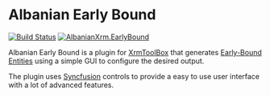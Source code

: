 # Albanian Early Bound
[![Build Status](https://dev.azure.com/Albanian-Xrm/Early-Bound/_apis/build/status/albanian-xrm.Early-Bound?branchName=master)](https://dev.azure.com/Albanian-Xrm/Early-Bound/_build/latest?definitionId=1&branchName=master) [![AlbanianXrm.EarlyBound](https://buildstats.info/nuget/AlbanianXrm.EarlyBound)](https://www.nuget.org/packages/AlbanianXrm.EarlyBound)

Albanian Early Bound is a plugin for [XrmToolBox](https://github.com/MscrmTools/XrmToolBox) that generates [Early-Bound Entities](https://docs.microsoft.com/en-us/dynamics365/customerengagement/on-premises/developer/org-service/create-early-bound-entity-classes-code-generation-tool) using a simple GUI to configure the desired output.

The plugin uses [Syncfusion](https://www.syncfusion.com/winforms-ui-controls) controls to provide a easy to use user interface with a lot of advanced features.
